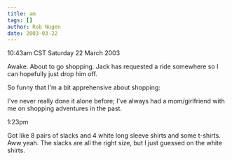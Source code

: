 ```yaml
---
title: am
tags: []
author: Rob Nugen
date: 2003-03-22
---
```


<p class=date>10:43am CST Saturday 22 March 2003</p>

<p>Awake.  About to go shopping.  Jack has requested a ride somewhere
so I can hopefully just drop him off.</p>

<p>So funny that I'm a bit apprehensive about shopping:</p>

<p>I've never really done it alone before; I've always had a
mom/girlfriend with me on shopping adventures in the past.</p>

<p class=date>1:23pm</p>

<p>Got like 8 pairs of slacks and 4 white long sleeve shirts and some
t-shirts.  Aww yeah.  The slacks are all the right size, but I just
guessed on the white shirts.</p>
